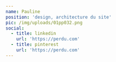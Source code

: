 ```yaml
---
name: Pauline
position: 'design, architecture du site'
pic: /img/uploads/01pp032.png
social:
  - title: linkedin
    url: 'https://perdu.com'
  - title: pinterest
    url: 'https://perdu.com'
---
```


